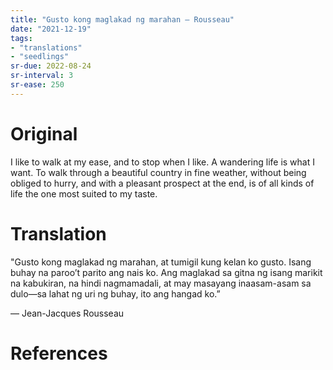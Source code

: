 ```yaml
---
title: "Gusto kong maglakad ng marahan — Rousseau"
date: "2021-12-19"
tags:
- "translations"
- "seedlings"
sr-due: 2022-08-24
sr-interval: 3
sr-ease: 250
---
```


# Original

I like to walk at my ease, and to stop when I like. A wandering life is what I want. To walk through a beautiful country in fine weather, without being obliged to hurry, and with a pleasant prospect at the end, is of all kinds of life the one most suited to my taste.

# Translation

"Gusto kong maglakad ng marahan, at tumigil kung kelan ko gusto. Isang buhay na paroo’t parito ang nais ko. Ang maglakad sa gitna ng isang marikit na kabukiran, na hindi nagmamadali, at may masayang inaasam-asam sa dulo—sa lahat ng uri ng buhay, ito ang hangad ko.”

— Jean-Jacques Rousseau

# References
